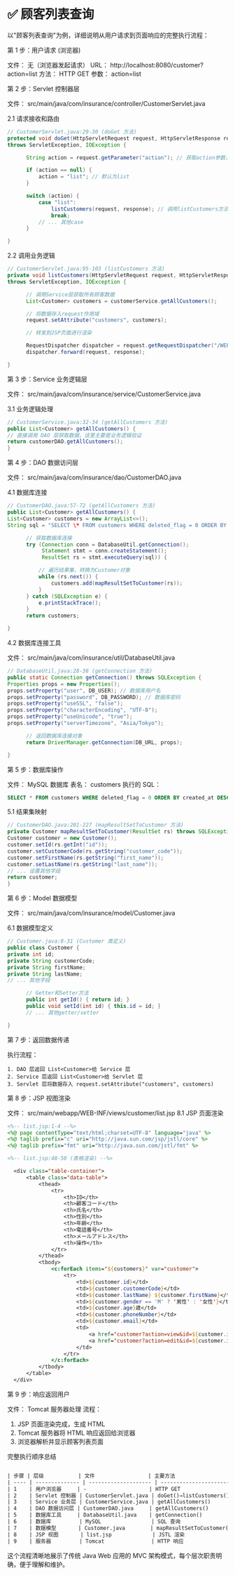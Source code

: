 # ✅ 顾客列表查询

以"顾客列表查询"为例，详细说明从用户请求到页面响应的完整执行流程：

第 1 步：用户请求 (浏览器)

文件： 无（浏览器发起请求）
URL： http://localhost:8080/customer?action=list
方法： HTTP GET
参数： action=list

第 2 步：Servlet 控制器层

文件： src/main/java/com/insurance/controller/CustomerServlet.java

2.1 请求接收和路由

```java
// CustomerServlet.java:29-30 (doGet 方法)
protected void doGet(HttpServletRequest request, HttpServletResponse response)
throws ServletException, IOException {

      String action = request.getParameter("action"); // 获取action参数，值为"list"

      if (action == null) {
          action = "list"; // 默认为list
      }

      switch (action) {
          case "list":
              listCustomers(request, response); // 调用listCustomers方法
              break;
          // ... 其他case
      }

}
```

2.2 调用业务逻辑

```java
// CustomerServlet.java:95-103 (listCustomers 方法)
private void listCustomers(HttpServletRequest request, HttpServletResponse response)
throws ServletException, IOException {

      // 调用Service层获取所有顾客数据
      List<Customer> customers = customerService.getAllCustomers();

      // 将数据存入request作用域
      request.setAttribute("customers", customers);

      // 转发到JSP页面进行渲染

      RequestDispatcher dispatcher = request.getRequestDispatcher("/WEB-INF/views/customer/list.jsp");
      dispatcher.forward(request, response);

}
```

第 3 步：Service 业务逻辑层

文件： src/main/java/com/insurance/service/CustomerService.java

3.1 业务逻辑处理

```java
// CustomerService.java:32-34 (getAllCustomers 方法)
public List<Customer> getAllCustomers() {
// 直接调用 DAO 层获取数据，这里主要是业务逻辑验证
return customerDAO.getAllCustomers();
}
```

第 4 步：DAO 数据访问层

文件： src/main/java/com/insurance/dao/CustomerDAO.java

4.1 数据库连接

```java
// CustomerDAO.java:57-72 (getAllCustomers 方法)
public List<Customer> getAllCustomers() {
List<Customer> customers = new ArrayList<>();
String sql = "SELECT \* FROM customers WHERE deleted_flag = 0 ORDER BY created_at DESC";

      // 获取数据库连接
      try (Connection conn = DatabaseUtil.getConnection();
           Statement stmt = conn.createStatement();
           ResultSet rs = stmt.executeQuery(sql)) {

          // 遍历结果集，转换为Customer对象
          while (rs.next()) {
              customers.add(mapResultSetToCustomer(rs));
          }
      } catch (SQLException e) {
          e.printStackTrace();
      }
      return customers;

}
```

4.2 数据库连接工具

文件： src/main/java/com/insurance/util/DatabaseUtil.java

```java
// DatabaseUtil.java:28-38 (getConnection 方法)
public static Connection getConnection() throws SQLException {
Properties props = new Properties();
props.setProperty("user", DB_USER); // 数据库用户名
props.setProperty("password", DB_PASSWORD); // 数据库密码
props.setProperty("useSSL", "false");
props.setProperty("characterEncoding", "UTF-8");
props.setProperty("useUnicode", "true");
props.setProperty("serverTimezone", "Asia/Tokyo");

      // 返回数据库连接对象
      return DriverManager.getConnection(DB_URL, props);

}
```

第 5 步：数据库操作

文件： MySQL 数据库
表名： customers
执行的 SQL：

```sql
SELECT * FROM customers WHERE deleted_flag = 0 ORDER BY created_at DESC
```

5.1 结果集映射

```java
// CustomerDAO.java:201-227 (mapResultSetToCustomer 方法)
private Customer mapResultSetToCustomer(ResultSet rs) throws SQLException {
Customer customer = new Customer();
customer.setId(rs.getInt("id"));
customer.setCustomerCode(rs.getString("customer_code"));
customer.setFirstName(rs.getString("first_name"));
customer.setLastName(rs.getString("last_name"));
// ... 设置其他字段
return customer;
}
```

第 6 步：Model 数据模型

文件： src/main/java/com/insurance/model/Customer.java

6.1 数据模型定义

```java
// Customer.java:8-31 (Customer 类定义)
public class Customer {
private int id;
private String customerCode;
private String firstName;
private String lastName;
// ... 其他字段

      // Getter和Setter方法
      public int getId() { return id; }
      public void setId(int id) { this.id = id; }
      // ... 其他getter/setter

}
```

第 7 步：返回数据传递

执行流程：

```text
1. DAO 层返回 List<Customer>给 Service 层
2. Service 层返回 List<Customer>给 Servlet 层
3. Servlet 层将数据存入 request.setAttribute("customers", customers)
```

第 8 步：JSP 视图渲染

文件： src/main/webapp/WEB-INF/views/customer/list.jsp
8.1 JSP 页面渲染

```jsp
<%-- list.jsp:1-4 --%>
<%@ page contentType="text/html;charset=UTF-8" language="java" %>
<%@ taglib prefix="c" uri="http://java.sun.com/jsp/jstl/core" %>
<%@ taglib prefix="fmt" uri="http://java.sun.com/jstl/fmt" %>

<%-- list.jsp:48-50 (表格渲染) --%>

  <div class="table-container">
      <table class="data-table">
          <thead>
              <tr>
                  <th>ID</th>
                  <th>顧客コード</th>
                  <th>氏名</th>
                  <th>性別</th>
                  <th>年齢</th>
                  <th>電話番号</th>
                  <th>メールアドレス</th>
                  <th>操作</th>
              </tr>
          </thead>
          <tbody>
              <c:forEach items="${customers}" var="customer">
                  <tr>
                      <td>${customer.id}</td>
                      <td>${customer.customerCode}</td>
                      <td>${customer.lastName} ${customer.firstName}</td>
                      <td>${customer.gender == 'M' ? '男性' : '女性'}</td>
                      <td>${customer.age}歳</td>
                      <td>${customer.phoneNumber}</td>
                      <td>${customer.email}</td>
                      <td>
                          <a href="customer?action=view&id=${customer.id}">詳細</a>
                          <a href="customer?action=edit&id=${customer.id}">編集</a>
                      </td>
                  </tr>
              </c:forEach>
          </tbody>
      </table>
  </div>
```

第 9 步：响应返回用户

文件： Tomcat 服务器处理
流程：

1. JSP 页面渲染完成，生成 HTML
2. Tomcat 服务器将 HTML 响应返回给浏览器
3. 浏览器解析并显示顾客列表页面

完整执行顺序总结

```txt

| 步骤 | 层级           | 文件                 | 主要方法                 | 功能           |
| ---- | -------------- | -------------------- | ------------------------ | -------------- |
| 1    | 用户浏览器     | -                    | HTTP GET                 | 发起请求       |
| 2    | Servlet 控制器 | CustomerServlet.java | doGet()→listCustomers()  | 请求路由和处理 |
| 3    | Service 业务层 | CustomerService.java | getAllCustomers()        | 业务逻辑处理   |
| 4    | DAO 数据访问层 | CustomerDAO.java     | getAllCustomers()        | 数据库操作     |
| 5    | 数据库工具     | DatabaseUtil.java    | getConnection()          | 数据库连接     |
| 6    | 数据库         | MySQL                | SQL 查询                 | 数据存储       |
| 7    | 数据模型       | Customer.java        | mapResultSetToCustomer() | 数据封装       |
| 8    | JSP 视图       | list.jsp             | JSTL 渲染                | 页面生成       |
| 9    | 服务器         | Tomcat               | HTTP 响应                | 返回结果       |
```

这个流程清晰地展示了传统 Java Web 应用的 MVC 架构模式，每个层次职责明确，便于理解和维护。

